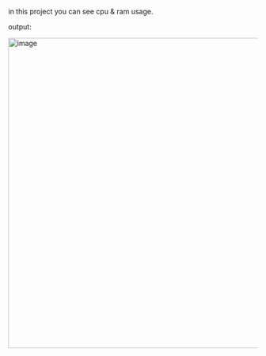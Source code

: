 in this project you can see cpu & ram usage.

output:

<img width="626" alt="image" src="https://user-images.githubusercontent.com/95829292/197233231-2072da14-999f-4cf1-a297-13d5b1884ef9.png">
